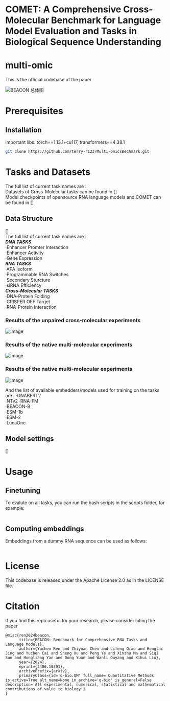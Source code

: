 # COMET: A Comprehensive Cross-Molecular Benchmark for  Language Model Evaluation and Tasks in Biological Sequence Understanding
# multi-omic
This is the official codebase of the paper

![BEACON 总体图](https://github.com/terry-r123/Multi-omicsBechmark/blob/main/fig_full_vertical_0513.png)

# Prerequisites
## Installation

important libs: torch==1.13.1+cu117, transformers==4.38.1

```bash
git clone https://github.com/terry-r123/Multi-omicsBechmark.git
```

# Tasks and Datasets
The full list of current task names are :  
Datasets of Cross-Molecular tasks can be found in []  
Model checkpoints of opensource RNA language models and COMET can be found in []  
## Data Structure
[]  
The full list of current task names are :  
***DNA TASKS***  
·Enhancer Promter Interaction  
·Enhancer Activity  
·Gene Expression  
***RNA TASKS***  
·APA Isoform  
·Programmable RNA Switches  
·Secondary Sturcture  
·siRNA Efficiency  
***Cross-Molecular TASKS***  
·DNA-Protein Folding  
·CRISPER OFF Target  
·RNA-Protein Interaction  

### Results of the unpaired cross-molecular experiments
![image](https://github.com/user-attachments/assets/e6b0fe78-9eb6-42d9-b486-b1995aec6c18)
### Results of the native multi-molecular experiments
![image](https://github.com/user-attachments/assets/e79dc859-a429-4006-bd33-f4c8bee6993a)
### Results of the native multi-molecular experiments
![image](https://github.com/user-attachments/assets/81cb7b79-5022-4c64-bbd6-21a2c88409bf)

And the list of available embedders/models used for training on the tasks are :
·DNABERT2  
·NTv2
·RNA-FM  
·BEACON-B  
·ESM-1b  
·ESM-2  
·LucaOne  
## Model settings
[]  

# Usage
## Finetuning
To evalute on all tasks, you can run the bash scripts in the scripts folder, for example:
```bash

```
## Computing embeddings
Embeddings from a dummy RNA sequence can be used as follows:
```bash
```

# License
This codebase is released under the Apache License 2.0 as in the LICENSE file.

# Citation

If you find this repo useful for your research, please consider citing the paper
```
@misc{ren2024beacon,
      title={BEACON: Benchmark for Comprehensive RNA Tasks and Language Models}, 
      author={Yuchen Ren and Zhiyuan Chen and Lifeng Qiao and Hongtai Jing and Yuchen Cai and Sheng Xu and Peng Ye and Xinzhu Ma and Siqi Sun and Hongliang Yan and Dong Yuan and Wanli Ouyang and Xihui Liu},
      year={2024},
      eprint={2406.10391},
      archivePrefix={arXiv},
      primaryClass={id='q-bio.QM' full_name='Quantitative Methods' is_active=True alt_name=None in_archive='q-bio' is_general=False description='All experimental, numerical, statistical and mathematical contributions of value to biology'}
}
```






